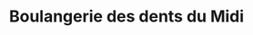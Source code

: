 ---
title: "Boulangerie des dents du Midi"
url: /collombey/boulangerie-des-dents-du-midi/
shop: Bäckerei
---